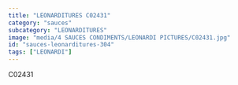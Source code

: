 ```yaml
---
title: "LEONARDITURES C02431"
category: "sauces"
subcategory: "LEONARDITURES"
image: "media/4 SAUCES CONDIMENTS/LEONARDI PICTURES/C02431.jpg"
id: "sauces-leonarditures-304"
tags: ["LEONARDI"]
---
```


C02431
